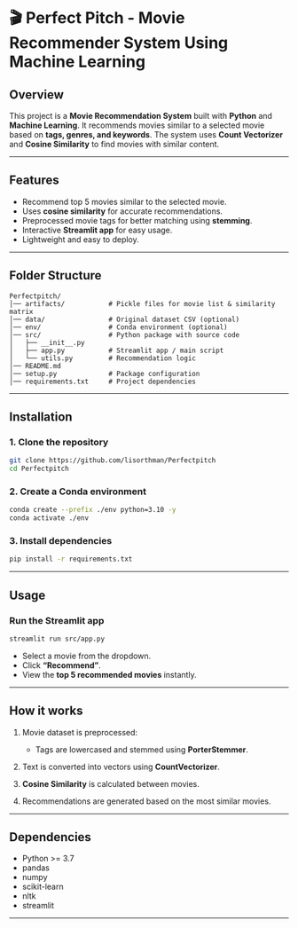 
# 🎬 Perfect Pitch - Movie Recommender System Using Machine Learning

## Overview

This project is a **Movie Recommendation System** built with **Python** and **Machine Learning**.
It recommends movies similar to a selected movie based on **tags, genres, and keywords**.
The system uses **Count Vectorizer** and **Cosine Similarity** to find movies with similar content.

---

## Features

* Recommend top 5 movies similar to the selected movie.
* Uses **cosine similarity** for accurate recommendations.
* Preprocessed movie tags for better matching using **stemming**.
* Interactive **Streamlit app** for easy usage.
* Lightweight and easy to deploy.

---

## Folder Structure

```
Perfectpitch/
│── artifacts/           # Pickle files for movie list & similarity matrix
│── data/                # Original dataset CSV (optional)
│── env/                 # Conda environment (optional)
│── src/                 # Python package with source code
│   ├── __init__.py
│   ├── app.py           # Streamlit app / main script
│   └── utils.py         # Recommendation logic
│── README.md
│── setup.py             # Package configuration
│── requirements.txt     # Project dependencies
```

---

## Installation

### 1. Clone the repository

```bash
git clone https://github.com/lisorthman/Perfectpitch
cd Perfectpitch
```

### 2. Create a Conda environment

```bash
conda create --prefix ./env python=3.10 -y
conda activate ./env
```

### 3. Install dependencies

```bash
pip install -r requirements.txt
```

---

## Usage

### Run the Streamlit app

```bash
streamlit run src/app.py
```

* Select a movie from the dropdown.
* Click **“Recommend”**.
* View the **top 5 recommended movies** instantly.

---

## How it works

1. Movie dataset is preprocessed:

   * Tags are lowercased and stemmed using **PorterStemmer**.
2. Text is converted into vectors using **CountVectorizer**.
3. **Cosine Similarity** is calculated between movies.
4. Recommendations are generated based on the most similar movies.

---

## Dependencies

* Python >= 3.7
* pandas
* numpy
* scikit-learn
* nltk
* streamlit

---


